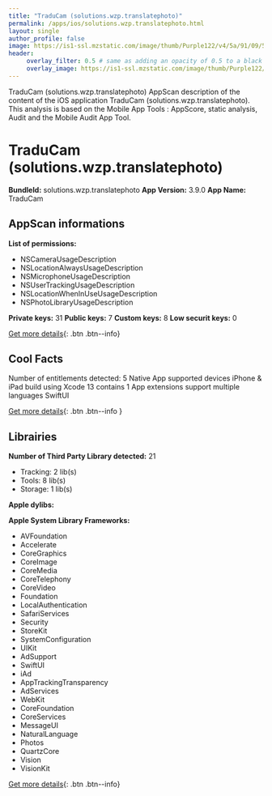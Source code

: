 ```yaml
---
title: "TraduCam (solutions.wzp.translatephoto)"
permalink: /apps/ios/solutions.wzp.translatephoto.html
layout: single
author_profile: false
image: https://is1-ssl.mzstatic.com/image/thumb/Purple122/v4/5a/91/09/5a91092e-5be9-ec5f-7222-368408e81523/AppIcon-0-1x_U007emarketing-0-10-0-sRGB-85-220.png/512x512bb.jpg
header: 
     overlay_filter: 0.5 # same as adding an opacity of 0.5 to a black background
     overlay_image: https://is1-ssl.mzstatic.com/image/thumb/Purple122/v4/5a/91/09/5a91092e-5be9-ec5f-7222-368408e81523/AppIcon-0-1x_U007emarketing-0-10-0-sRGB-85-220.png/512x512bb.jpg
---
```

TraduCam (solutions.wzp.translatephoto) AppScan description of the content of the iOS application TraduCam (solutions.wzp.translatephoto). This analysis is based on the Mobile App Tools : AppScore, static analysis, Audit and the Mobile Audit App Tool.

# TraduCam (solutions.wzp.translatephoto)

**BundleId:** solutions.wzp.translatephoto
**App Version:** 3.9.0
**App Name:** TraduCam


## AppScan informations 

**List of permissions:** 
- NSCameraUsageDescription
- NSLocationAlwaysUsageDescription
- NSMicrophoneUsageDescription
- NSUserTrackingUsageDescription
- NSLocationWhenInUseUsageDescription
- NSPhotoLibraryUsageDescription
  
  
**Private keys:** 31
**Public keys:** 7
**Custom keys:** 8
**Low securit keys:** 0
  
[Get more details](/pricing.html){: .btn .btn--info}

## Cool Facts

Number of entitlements detected: 5
Native App
supported devices iPhone & iPad
build using Xcode 13
contains 1 App extensions
support multiple languages
SwiftUI
  
[Get more details](/pricing.html){: .btn .btn--info }

## Librairies 
**Number of Third Party Library detected:** 21
- Tracking: 2 lib(s)
- Tools: 8 lib(s)
- Storage: 1 lib(s)


**Apple dylibs:**


**Apple System Library Frameworks:**
- AVFoundation
- Accelerate
- CoreGraphics
- CoreImage
- CoreMedia
- CoreTelephony
- CoreVideo
- Foundation
- LocalAuthentication
- SafariServices
- Security
- StoreKit
- SystemConfiguration
- UIKit
- AdSupport
- SwiftUI
- iAd
- AppTrackingTransparency
- AdServices
- WebKit
- CoreFoundation
- CoreServices
- MessageUI
- NaturalLanguage
- Photos
- QuartzCore
- Vision
- VisionKit


  
[Get more details](/pricing.html){: .btn .btn--info}

